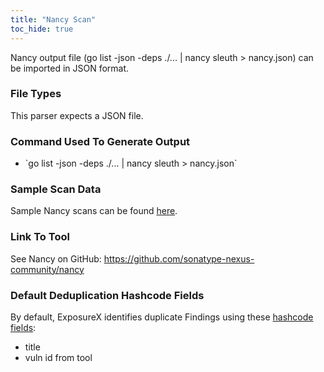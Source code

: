 ```yaml
---
title: "Nancy Scan"
toc_hide: true
---
```


Nancy output file (go list -json -deps ./... | nancy sleuth > nancy.json) can be imported in JSON format.


### File Types
This parser expects a JSON file.  

### Command Used To Generate Output
- \`go list -json -deps ./... | nancy sleuth > nancy.json\`

### Sample Scan Data
Sample Nancy scans can be found [here](https://github.com/ExposureX/django-ExposureX/tree/master/unittests/scans/nancy).

### Link To Tool
See Nancy on GitHub: https://github.com/sonatype-nexus-community/nancy

### Default Deduplication Hashcode Fields
By default, ExposureX identifies duplicate Findings using these [hashcode fields](https://docs.exposurex.com/en/working_with_findings/finding_deduplication/about_deduplication/):

- title
- vuln id from tool
